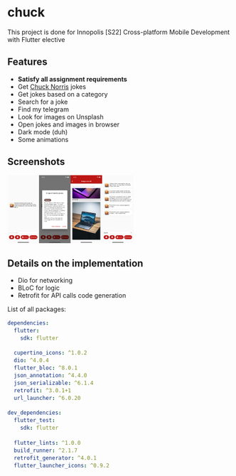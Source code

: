 # chuck

This project is done for Innopolis [S22] Cross-platform Mobile Development with Flutter elective

## Features
- **Satisfy all assignment requirements**
- Get [Chuck Norris](api.chucknorris.io) jokes
- Get jokes based on a category
- Search for a joke
- Find my telegram
- Look for images on Unsplash
- Open jokes and images in browser
- Dark mode (duh)
- Some animations

## Screenshots
<img src="screenshots/Simulator Screen Shot - iPhone 13 Pro - 2022-02-11 at 21.23.10.png" alt="Simulator Screen Shot - iPhone 13 Pro - 2022-02-11 at 21.23.10" style="zoom:15%;" /><img src="screenshots/Simulator Screen Shot - iPhone 13 Pro - 2022-02-11 at 21.23.39.png" alt="Simulator Screen Shot - iPhone 13 Pro - 2022-02-11 at 21.23.39" style="zoom: 15%;" /><img src="screenshots/Simulator Screen Shot - iPhone 13 Pro - 2022-02-11 at 21.23.52.png" alt="Simulator Screen Shot - iPhone 13 Pro - 2022-02-11 at 21.23.52" style="zoom:15%;" /><img src="screenshots/Simulator Screen Shot - iPhone 13 Pro - 2022-02-11 at 21.28.54.png" alt="Simulator Screen Shot - iPhone 13 Pro - 2022-02-11 at 21.28.54" style="zoom:15%;" />

## Details on the implementation
- Dio for networking
- BLoC for logic
- Retrofit for API calls code generation

List of all packages:
```yaml
dependencies:
  flutter:
    sdk: flutter

  cupertino_icons: ^1.0.2
  dio: ^4.0.4
  flutter_bloc: ^8.0.1
  json_annotation: ^4.4.0
  json_serializable: ^6.1.4
  retrofit: ^3.0.1+1
  url_launcher: ^6.0.20

dev_dependencies:
  flutter_test:
    sdk: flutter

  flutter_lints: ^1.0.0
  build_runner: ^2.1.7
  retrofit_generator: ^4.0.1
  flutter_launcher_icons: ^0.9.2

```